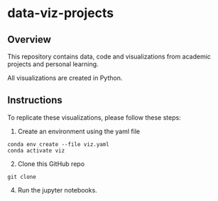 # data-viz-projects

## Overview 

This repository contains data, code and visualizations from academic projects and personal learning.

All visualizations are created in Python. 


## Instructions

To replicate these visualizations, please follow these steps:  
1. Create an environment using the yaml file 
```
conda env create --file viz.yaml
conda activate viz
```

2. Clone this GitHub repo 

```
git clone 

```
4. Run the jupyter notebooks.
